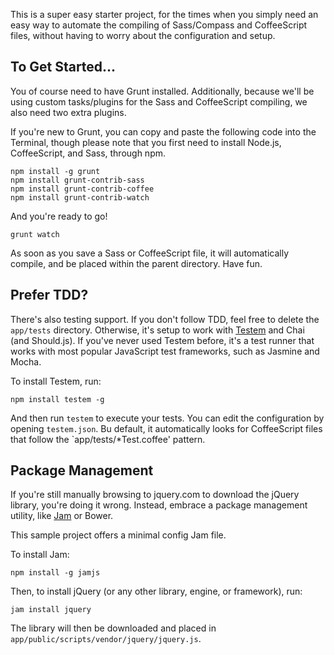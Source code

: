 This is a super easy starter project, for the times when you simply need an easy way to automate the compiling of Sass/Compass and CoffeeScript files, without having to worry about the configuration and setup.

## To Get Started...

You of course need to have Grunt installed. Additionally, because we'll be using custom tasks/plugins for the Sass and CoffeeScript compiling, we also need two extra plugins.

If you're new to Grunt, you can copy and paste the following code into the Terminal, though please note that you first need to install Node.js, CoffeeScript, and Sass, through npm.

	npm install -g grunt
	npm install grunt-contrib-sass
	npm install grunt-contrib-coffee
	npm install grunt-contrib-watch

And you're ready to go!

	grunt watch

As soon as you save a Sass or CoffeeScript file, it will automatically compile, and be placed within the parent directory. Have fun.

## Prefer TDD?

There's also testing support. If you don't follow TDD, feel free to delete the `app/tests` directory. Otherwise, it's setup to work with [Testem](https://github.com/airportyh/testem) and Chai (and Should.js). If you've never used Testem before, it's a test runner that works with most popular JavaScript test frameworks, such as Jasmine and Mocha.

To install Testem, run:

	npm install testem -g

And then run `testem` to execute your tests. You can edit the configuration by opening `testem.json`. Bu default, it automatically looks for CoffeeScript files that follow the `app/tests/*Test.coffee' pattern.

## Package Management

If you're still manually browsing to jquery.com to download the jQuery library, you're doing it wrong. Instead, embrace a package management utility, like [Jam](http://jamjs.org) or Bower.

This sample project offers a minimal config Jam file.

To install Jam:

	npm install -g jamjs

Then, to install jQuery (or any other library, engine, or framework), run:

	jam install jquery

The library will then be downloaded and placed in `app/public/scripts/vendor/jquery/jquery.js`.